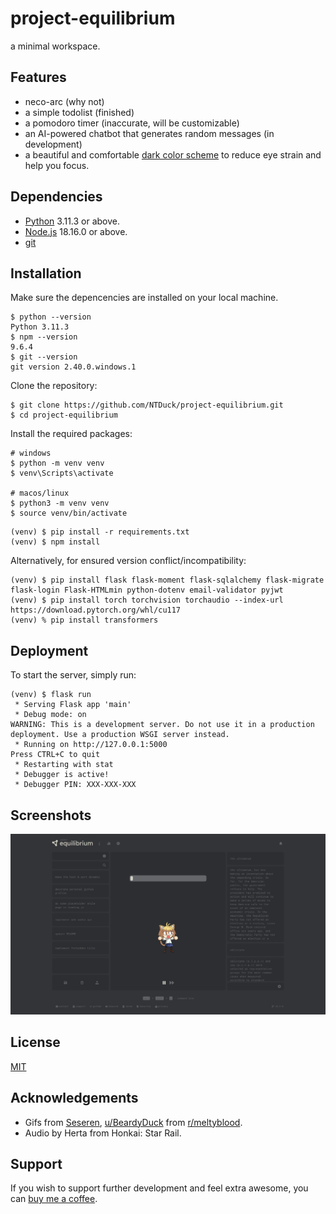 
# project-equilibrium

a minimal workspace.
## Features

- neco-arc (why not)
- a simple todolist (finished)
- a pomodoro timer (inaccurate, will be customizable)
- an AI-powered chatbot that generates random messages (in development)
- a beautiful and comfortable [dark color scheme](https://github.com/monkeytypegame/monkeytype/blob/16c956c62c241deb9c3ffd0f3b3647625df4156e/frontend/static/themes/serika_dark.css) to reduce eye strain and help you focus.
## Dependencies

- [Python](https://www.python.org/downloads/) 3.11.3 or above.
- [Node.js](https://nodejs.org/en/download) 18.16.0 or above.
- [git](https://git-scm.com/downloads)
## Installation

Make sure the depencencies are installed on your local machine.
```
$ python --version
Python 3.11.3
$ npm --version
9.6.4
$ git --version
git version 2.40.0.windows.1
```
Clone the repository:
```
$ git clone https://github.com/NTDuck/project-equilibrium.git
$ cd project-equilibrium
```
Install the required packages:
```
# windows
$ python -m venv venv
$ venv\Scripts\activate

# macos/linux
$ python3 -m venv venv
$ source venv/bin/activate
```
```
(venv) $ pip install -r requirements.txt
(venv) $ npm install
```
Alternatively, for ensured version conflict/incompatibility:
```
(venv) $ pip install flask flask-moment flask-sqlalchemy flask-migrate flask-login Flask-HTMLmin python-dotenv email-validator pyjwt
(venv) $ pip install torch torchvision torchaudio --index-url https://download.pytorch.org/whl/cu117
(venv) % pip install transformers
```

## Deployment

To start the server, simply run:
```
(venv) $ flask run
 * Serving Flask app 'main'
 * Debug mode: on
WARNING: This is a development server. Do not use it in a production deployment. Use a production WSGI server instead.
 * Running on http://127.0.0.1:5000
Press CTRL+C to quit
 * Restarting with stat
 * Debugger is active!
 * Debugger PIN: XXX-XXX-XXX
```

## Screenshots

![](/app/static/images/.github/screenshot.jpeg)
## License

[MIT](LICENSE)


## Acknowledgements

- Gifs from [Seseren](https://www.pixiv.net/en/users/16274829), [u/BeardyDuck](https://www.reddit.com/user/BeardyDuck/) from [r/meltyblood](https://www.reddit.com/r/meltyblood/comments/wtpt66/neco_arc_pngs_are_available_so_i_made_some_select/).
- Audio by Herta from Honkai: Star Rail.


## Support

If you wish to support further development and feel extra awesome, you can [buy me a coffee](https://www.buymeacoffee.com/ntduck).

